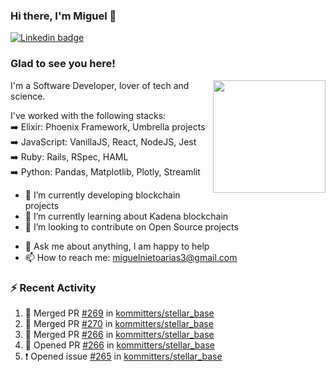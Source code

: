 ### Hi there, I'm Miguel 👋

<a href="https://linkedin.com/in/miguelnietoa/" target="_blank" rel="noopener noreferrer">
  <img src="https://img.shields.io/badge/-LinkedIn-0e76a8?style=flat-square&logo=Linkedin&logoColor=white" alt="Linkedin badge">
</a>
<!-- [![Website Badge](https://img.shields.io/badge/Website-3b5998?style=flat-square&logo=google-chrome&logoColor=white)](#notavailablenow#) 

<img src="https://i.imgur.com/tbrLrt5.gif" width=400 alt="Coding GIF" align="right"/>
-->


### Glad to see you here!
<a href="https://github.com/miguelnietoa"><img src="https://github-readme-stats-git-masterrstaa-rickstaa.vercel.app/api?username=miguelnietoa&show_icons=true&hide_border=true&count_private=true&include_all_commits=true&theme=tokyonight" height="180em" align="right"/></a>
I'm a Software Developer, lover of tech and science. 

I've worked with the following stacks:\
➡️ Elixir: Phoenix Framework, Umbrella projects\
➡️ JavaScript: VanillaJS, React, NodeJS, Jest\
➡️ Ruby: Rails, RSpec, HAML\
➡️ Python: Pandas, Matplotlib, Plotly, Streamlit

- 🔭 I’m currently developing blockchain projects
- 🌱 I’m currently learning about Kadena blockchain
- 👯 I’m looking to contribute on Open Source projects
<!-- 
- 😄 I just finished a Machine Learning course! 
- 🤔 I’m looking for help with ...
-->
- 💬 Ask me about anything, I am happy to help
- 📫 How to reach me: miguelnietoarias3@gmail.com


### ⚡ Recent Activity

<!--START_SECTION:activity-->
1. 🎉 Merged PR [#269](https://github.com/kommitters/stellar_base/pull/269) in [kommitters/stellar_base](https://github.com/kommitters/stellar_base)
2. 🎉 Merged PR [#270](https://github.com/kommitters/stellar_base/pull/270) in [kommitters/stellar_base](https://github.com/kommitters/stellar_base)
3. 🎉 Merged PR [#266](https://github.com/kommitters/stellar_base/pull/266) in [kommitters/stellar_base](https://github.com/kommitters/stellar_base)
4. 💪 Opened PR [#266](https://github.com/kommitters/stellar_base/pull/266) in [kommitters/stellar_base](https://github.com/kommitters/stellar_base)
5. ❗ Opened issue [#265](https://github.com/kommitters/stellar_base/issues/265) in [kommitters/stellar_base](https://github.com/kommitters/stellar_base)
<!--END_SECTION:activity-->
